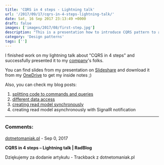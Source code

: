 ```yaml
---
title: 'CQRS in 4 steps - Lightning talk'
url: '/2017/09/17/cqrs-in-4-steps-lightning-talk/'
date: Sat, 16 Sep 2017 23:13:49 +0000
draft: false
images: ['images/2017/08/first-step.jpg']
description: "This is a presentation how to introduce CQRS pattern to an existing application, step by step, without breaking changes and holding up the development."
category: 'Design patterns'
tags: ['']
---
```


I finished work on my lightning talk about "CQRS in 4 steps" and successfully presented it to my [company](http://www.objectivity.co.uk/)'s folks.

You can find slides from my presentation on [Slideshare](https://www.slideshare.net/RadosawMaziarka/cqrs-in-4-steps-79849141) and download it from my [OneDrive](https://1drv.ms/p/s!AjEySs0anBSPgbNzSeGrhDXYPsX9sw) to get my inside notes ;)

Also, you can check my blog posts:

 1.  [splitting code to commands and queries](/2017/08/18/cqrs-first-step-split-to-commands-and-queries)
 2.  [different data access](/2017/10/31/cqrs-second-step-different-data-access/)
 3.  [creating read model synchronously](/cqrs-third-step-simple-read-model/)
 4.  creating read model asynchronously with SignalR notification

---
### Comments:
#### 
[dotnetomaniak.pl](https://dotnetomaniak.pl/CQRS-in-4-steps-Lightning-talk-RadBlog "") - <time datetime="2017-09-17 00:37:27">Sep 0, 2017</time>

**CQRS in 4 steps – Lightning talk | RadBlog**

Dziękujemy za dodanie artykułu - Trackback z dotnetomaniak.pl

